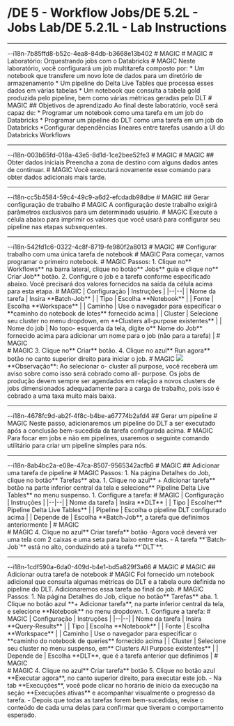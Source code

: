 # /DE 5 - Workflow Jobs/DE 5.2L - Jobs Lab/DE 5.2.1L - Lab Instructions
<hr>--i18n-7b85ffd8-b52c-4ea8-84db-b3668e13b402
# MAGIC
# MAGIC
# Laboratório: Orquestrando jobs com o Databricks
# MAGIC
Neste laboratório, você configurará um job multitarefa composto por:
* Um notebook que transfere um novo lote de dados para um diretório de armazenamento
* Um pipeline do Delta Live Tables que processa esses dados em várias tabelas
* Um notebook que consulta a tabela gold produzida pelo pipeline, bem como várias métricas geradas pelo DLT
# MAGIC
## Objetivos de aprendizado
Ao final deste laboratório, você será capaz de:
* Programar um notebook como uma tarefa em um job do Databricks
* Programar um pipeline do DLT como uma tarefa em um job do Databricks
*Configurar dependências lineares entre tarefas usando a UI do Databricks Workflows

<hr>--i18n-003b65fd-018a-43e5-8d1d-1ce2bee52fe3
# MAGIC
# MAGIC
## Obter dados iniciais
Preencha a zona de destino com alguns dados antes de continuar. 
# MAGIC
Você executará novamente esse comando para obter dados adicionais mais tarde.

<hr>--i18n-cc5b4584-59c4-49c9-a6d2-efcdadb98dbe
# MAGIC
## Gerar configuração de trabalho
# MAGIC
A configuração deste trabalho exigirá parâmetros exclusivos para um determinado usuário.
# MAGIC
Execute a célula abaixo para imprimir os valores que você usará para configurar seu pipeline nas etapas subsequentes.

<hr>--i18n-542fd1c6-0322-4c8f-8719-fe980f2a8013
# MAGIC
## Configurar trabalho com uma única tarefa de notebook
# MAGIC
Para começar, vamos programar o primeiro notebook.
# MAGIC
Passos:
1. Clique no** Workflows** na barra lateral, clique no botão** Jobs** guia e clique no** Criar Job** botão.
2. Configure o job e a tarefa conforme especificado abaixo. Você precisará dos valores fornecidos na saída da célula acima para esta etapa.
# MAGIC
| Configuração | Instruções |
|--|--|
| Nome da tarefa | Insira **Batch-Job** |
| Tipo | Escolha **Notebook** |
| Fonte | Escolha **Workspace** |
| Caminho | Use o navegador para especificar o **caminho do notebook de lotes** fornecido acima |
| Cluster | Selecione seu cluster no menu dropdown, em **Clusters all-purpose existentes** |
| Nome do job | No topo- esquerda da tela, digite o** Nome do Job** fornecido acima para adicionar um nome para o job (não para a tarefa) |
# MAGIC
<br>
# MAGIC
3. Clique no** Criar** botão.
4. Clique no azul** Run agora** botão no canto superior direito para iniciar o job.
# MAGIC
<img src="https://files.training.databricks.com/images/icon_note_24.png"> **Observação**: Ao selecionar o- cluster all purpose, você receberá um aviso sobre como isso será cobrado como all- purpose. Os jobs de produção devem sempre ser agendados em relação a novos clusters de jobs dimensionados adequadamente para a carga de trabalho, pois isso é cobrado a uma taxa muito mais baixa.

<hr>--i18n-4678fc9d-ab2f-4f8c-b4be-a67774b2afd4
## Gerar um pipeline
# MAGIC
Neste passo, adicionaremos um pipeline do DLT a ser executado após a conclusão bem-sucedida da tarefa configurada acima.
# MAGIC
Para focar em jobs e não em pipelines, usaremos o seguinte comando utilitário para criar um pipeline simples para nós.

<hr>--i18n-8ab4bc2a-e08e-47ca-8507-9565342acfb6
# MAGIC
## Adicionar uma tarefa de pipeline
# MAGIC
Passos:
1. Na página Detalhes do Job, clique no botão** Tarefas** aba.
1. Clique no azul** + Adicionar tarefa** botão na parte inferior central da tela e selecione** Pipeline Delta Live Tables** no menu suspenso.
1. Configure a tarefa:
# MAGIC
| Configuração | Instruções |
|--|--|
| Nome da tarefa | Insira **DLT** |
| Tipo | Escolher** Pipeline Delta Live Tables** |
| Pipeline | Escolha o pipeline DLT configurado acima |
| Depende de | Escolha **Batch-Job**, a tarefa que definimos anteriormente |
# MAGIC
<br>
# MAGIC
4. Clique no azul** Criar tarefa** botão
    -Agora você deverá ver uma tela com 2 caixas e uma seta para baixo entre elas. 
    - A tarefa **`Batch-Job`** está no alto, conduzindo até a tarefa **`DLT`**. 

<hr>--i18n-1cdf590a-6da0-409d-b4e1-bd5a829f3a66
# MAGIC
# MAGIC
## Adicionar outra tarefa de notebook
# MAGIC
Foi fornecido um notebook adicional que consulta algumas métricas do DLT e a tabela ouro definida no pipeline do DLT. Adicionaremos essa tarefa ao final do job.
# MAGIC
Passos:
1. Na página Detalhes do Job, clique no botão** Tarefas** aba.
1. Clique no botão azul **+ Adicionar tarefa**, na parte inferior central da tela, e selecione **Notebook** no menu dropdown.
1. Configure a tarefa:
# MAGIC
| Configuração | Instruções |
|--|--|
| Nome da tarefa | Insira **Query-Results** |
| Tipo | Escolha **Notebook** |
| Fonte | Escolha **Workspace** |
| Caminho | Use o navegador para especificar o **caminho do notebook de queries** fornecido acima |
| Cluster | Selecione seu cluster no menu suspenso, em** Clusters All Purpose existentes** |
| Depende de | Escolha **DLT**, que é a tarefa anterior que definimos |
# MAGIC
<br>
# MAGIC
4. Clique no azul** Criar tarefa** botão
5. Clique no botão azul **Executar agora**, no canto superior direito, para executar este job.
    - Na tab **Execuções**, você pode clicar no horário de início da execução na seção **Execuções ativas** e acompanhar visualmente o progresso da tarefa.
    - Depois que todas as tarefas forem bem-sucedidas, revise o conteúdo de cada uma delas para confirmar que tiveram o comportamento esperado.

